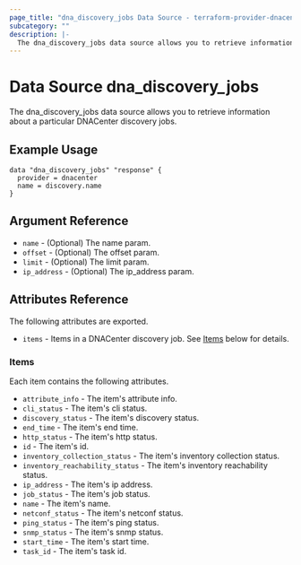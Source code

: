 ```yaml
---
page_title: "dna_discovery_jobs Data Source - terraform-provider-dnacenter"
subcategory: ""
description: |-
  The dna_discovery_jobs data source allows you to retrieve information about a particular DNACenter discovery jobs.
---
```


# Data Source dna_discovery_jobs

The dna_discovery_jobs data source allows you to retrieve information about a particular DNACenter discovery jobs.

## Example Usage

```hcl
data "dna_discovery_jobs" "response" {
  provider = dnacenter
  name = discovery.name
}
```

## Argument Reference

- `name` - (Optional) The name param.
- `offset` - (Optional) The offset param.
- `limit` - (Optional) The limit param.
- `ip_address` - (Optional) The ip_address param.

## Attributes Reference

The following attributes are exported.

- `items` - Items in a DNACenter discovery job. See [Items](#items) below for details.

### Items

Each item contains the following attributes.

- `attribute_info` - The item's attribute info.
- `cli_status` - The item's cli status.
- `discovery_status` - The item's discovery status.
- `end_time` - The item's end time.
- `http_status` - The item's http status.
- `id` - The item's id.
- `inventory_collection_status` - The item's inventory collection status.
- `inventory_reachability_status` - The item's inventory reachability status.
- `ip_address` - The item's ip address.
- `job_status` - The item's job status.
- `name` - The item's name.
- `netconf_status` - The item's netconf status.
- `ping_status` - The item's ping status.
- `snmp_status` - The item's snmp status.
- `start_time` - The item's start time.
- `task_id` - The item's task id.
